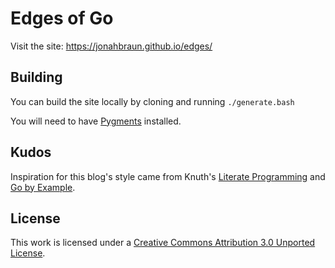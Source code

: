 # Edges of Go

Visit the site: https://jonahbraun.github.io/edges/

## Building

You can build the site locally by cloning and running `./generate.bash`

You will need to have [Pygments](http://pygments.org/) installed.

## Kudos

Inspiration for this blog's style came from Knuth's [Literate Programming](https://en.wikipedia.org/wiki/Literate_programming<Paste>) and [Go by Example](https://gobyexample.com/).

## License

This work is licensed under a [Creative Commons Attribution 3.0 Unported License](https://creativecommons.org/licenses/by/3.0/).
